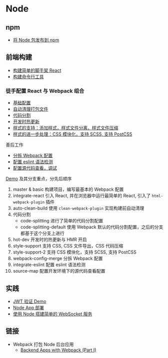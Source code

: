 # Node


## npm

- [将 Node 包发布到 npm](./npm-publish.md)

## 前端构建

- [构建简单的脚手架 React](./create-boilerplate.md)
- [构建命令行工具](./build-command-line-tool.md)

### 徒手配置 React 与 Webpack 组合

- [基础配置](./webpack-with-react.md)
- [自动清理打包文件](./webpack-auto-clean-build.md)
- [代码分割](./webpack-code-splitting.md)
- [开发时热更新](./webpack-hot-dev.md)
- [样式的支持：添加样式，样式文件分离，样式文件压缩](./webpack-style-support.md)
- [样式的进一步处理：CSS 模块化，支持 SCSS, 支持 PostCSS](./webpack-style-support-advance.md)

善后工作

- [分拆 Webpack 配置](./webpack-config-merge.md)
- [配置 eslint 语法检测](./integrate-with-eslint.md)
- [配置源代码查看，调试](./integrate-source-map.md)

[Demo](https://github.com/pennyworthit/react-webpack-from-0) 及其分支重点，分先后顺序

1. master & basic 构建项目，编写最基本的 Webpack 配置
2. integrate-react 引入 React, 并在浏览器中运行最简单的 React, 引入了 `html-webpack-plugin` 插件
3. auto-clean-build 使用 `clean-webpack-plugin` 实现构建前自动清理
4. 代码分割
    - code-splitting 进行了简单的代码分割配置
    - code-splitting-default 使用 Webpack 默认的代码分割配置，之后的分支都基于这个分支上进行
5. hot-dev 开发时的热更新与 HMR 开启
6. style-support 支持 CSS, CSS 文件导出，CSS 代码压缩 
7. style-support-2 支持 CSS 模块化，支持 SCSS, 支持 PostCSS
8. webpack-config-merge 分拆 Webpack 配置
9. integrate-eslint 配置 eslint 语法检测
10. source-map 配置开发环境下的源代码查看配置

## 实践

- [JWT 验证 Demo](./jwt-authentication-demo.md)
- [Node App 部署](./node-app-deploy.md)
- [使用 Node 搭建简单的 WebSocket 服务](./node-websocket.md)

## 链接

- Webpack 打包 Node 后台应用
    - [Backend Apps with Webpack (Part I)](https://jlongster.com/Backend-Apps-with-Webpack--Part-I)

